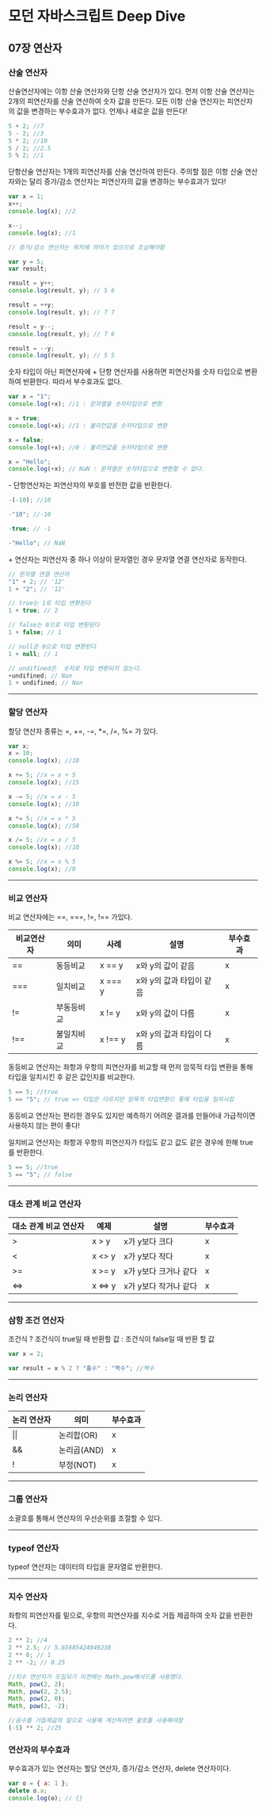 # 모던 자바스크립트 Deep Dive

## 07장 연산자

### 산술 연산자

산술연산자에는 이항 산술 연산자와 단항 산술 연산자가 있다. 먼저 이항 산술 연산자는 2개의 피연산자를 산술 연산하여 숫자 값을 만든다. 모든 이항 산술 연산자는 피연산자의 값을 변경하는 부수효과가 없다. 언제나 새로운 값을 만든다! <br>

```javascript
5 + 2; //7
5 - 2; //3
5 * 2; //10
5 / 2; //2.5
5 % 2; //1
```

단항산술 연산자는 1개의 피연산자를 산술 연산하여 만든다. 주의할 점은 이항 산술 연산자와는 달리 증가/감소 연산자는 피연산자의 값을 변경하는 부수효과가 있다!

```javascript
var x = 1;
x++;
console.log(x); //2

x--;
console.log(x); //1

// 증가/감소 연산자는 위치에 의미가 있으므로 조심해야함

var y = 5;
var result;

result = y++;
console.log(result, y); // 5 6

result = ++y;
console.log(result, y); // 7 7

result = y--;
console.log(result, y); // 7 6

result = --y;
console.log(result, y); // 5 5
```

숫자 타입이 아닌 피연산자에 + 단항 연산자를 사용하면 피연산자를 숫자 타입으로 변환하여 반환한다. 따라서 부수효과도 없다.

```javascript
var x = "1";
console.log(+x); //1 : 문자열을 숫자타입으로 변환

x = true;
console.log(+x); //1 : 불리언값을 숫자타입으로 변환

x = false;
console.log(+x); //0 : 불리언값을 숫자타입으로 변환

x = "Hello";
console.log(+x); // NaN : 문자열은 숫자타입으로 변환할 수 없다.
```

\- 단항연산자는 피연산자의 부호를 반전한 값을 반환한다.

```javascript
-(-10); //10

-"10"; //-10

-true; // -1

-"Hello"; // NaN
```

\+ 연산자는 피연산자 중 하나 이상이 문자열인 경우 문자열 연결 연산자로 동작한다.

```javascript
// 문자열 연결 연산자
"1" + 2; // '12'
1 + "2"; // '12'

// true는 1로 타입 변환된다
1 + true; // 2

// false는 0으로 타입 변환된다
1 + false; // 1

// null은 0으로 타입 변환된다
1 + null; // 1

// undifined은  숫자로 타입 변환되지 않는다.
+undifined; // Nan
1 + undifined; // Nan
```

---

### 할당 연산자

할당 연산자 종류는 =, +=, -=, \*=, /=, %= 가 있다.

```javascript
var x;
x = 10;
console.log(x); //10

x += 5; //x = x + 5
console.log(x); //15

x -= 5; //x = x - 5
console.log(x); //10

x *= 5; //x = x * 5
console.log(x); //50

x /= 5; //x = x / 5
console.log(x); //10

x %= 5; //x = x % 5
console.log(x); //0
```

---

### 비교 연산자

비교 연산자에는 ==, ===, !=, !== 가있다.

| 비교연산자 | 의미       | 사례    | 설명                     | 부수효과 |
| ---------- | ---------- | ------- | ------------------------ | -------- |
| ==         | 동등비교   | x == y  | x와 y의 값이 같음        | x        |
| ===        | 일치비교   | x === y | x와 y의 값과 타입이 같음 | x        |
| !=         | 부동등비교 | x != y  | x와 y의 값이 다름        | x        |
| !==        | 불일치비교 | x !== y | x와 y의 값과 타입이 다름 | x        |

동등비교 연산자는 좌항과 우항의 피연산자를 비교할 때 먼저 암묵적 타입 변환을 통해 타입을 일치시킨 후 같은 값인지를 비교한다.

```javascript
5 == 5; //true
5 == "5"; // true => 타입은 다르지만 암묵적 타입변환으 통해 타입을 일치시킴
```

동등비교 연산자는 편리한 경우도 있지만 예측하기 어려운 결과를 만들어내 가급적이면 사용하지 않는 편이 좋다!

일치비교 연산자는 좌항과 우항의 피연산자가 타입도 같고 값도 같은 경우에 한해 true를 반환한다.

```javascript
5 == 5; //true
5 == "5"; // false
```

---

### 대소 관계 비교 연산자

| 대소 관계 비교 연산자 | 예제    | 설명                  | 부수효과 |
| --------------------- | ------- | --------------------- | -------- |
| >                     | x > y   | x가 y보다 크다        | x        |
| <                     | x <> y  | x가 y보다 작다        | x        |
| >=                    | x >= y  | x가 y보다 크거나 같다 | x        |
| <=>                   | x <=> y | x가 y보다 작거나 같다 | x        |

---

### 삼항 조건 연산자

조건식 ? 조건식이 true일 때 반환할 값 : 조건식이 false일 때 반환 할 값

```javascript
var x = 2;

var result = x % 2 ? "홀수" : "짝수"; //짝수
```

---

### 논리 연산자

| 논리 연산자 | 의미        | 부수효과 |
| ----------- | ----------- | -------- |
| \|\|        | 논리합(OR)  | x        |
| &&          | 논리곱(AND) | x        |
| !           | 부정(NOT)   | x        |

---

### 그룹 연산자

소괄호를 통해서 연산자의 우선순위를 조절할 수 있다.

---

### typeof 연산자

typeof 연산자는 데이터의 타입을 문자열로 반환한다.

---

### 지수 연산자

좌항의 피연산자를 밑으로, 우항의 피연산자를 지수로 거듭 제곱하여 숫자 값을 반환한다.

```javascript
2 ** 2; //4
2 ** 2.5; // 5.65685424949238
2 ** 0; // 1
2 ** -2; // 0.25

//지수 연산자가 도입되기 이전에는 Math.pow메서드를 사용했다.
Math, pow(2, 2);
Math, pow(2, 2.5);
Math, pow(2, 0);
Math, pow(2, -2);

//음수를 거듭제곱의 밑으로 사용해 계산하려면 괄호를 사용해야함
(-5) ** 2; //25
```

### 연산자의 부수효과

부수효과가 있는 연산자는 할당 연산자, 증가/감소 연산자, delete 연산자이다.

```javascript
var o = { a: 1 };
delete o.a;
console.log(o); // {}
```
